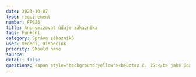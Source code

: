 ```yaml
---
date: 2023-10-07
type: requirement
number: FP026
title: Anonymizovat údaje zákazníka
tags: Funkční
category: Správa zákazníků
user: Vedení, Dispečink
priority: Should have
source: 
detail: false
questions: <span style="background:yellow"><b>Dotaz č. 15:</b> jaké údaje bude nutné anonymizovat? </span> <span style="background:yellow"><b>Dotaz č. 16:</b> po jakou dobu potřebujete osobní údaje uchovávat? </span> 
---
```


